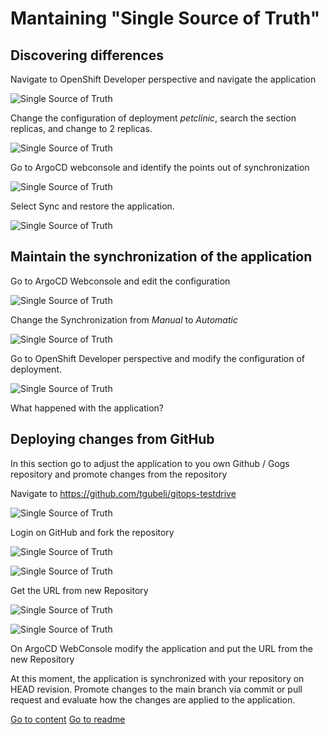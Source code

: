 # Mantaining "Single Source of Truth"

## Discovering differences

Navigate to OpenShift Developer perspective and navigate the application

![Single Source of Truth](../img/operationsA1.png "Single Source of Truth")

Change the configuration of deployment *petclinic*, search the section replicas, and change to 2 replicas.

![Single Source of Truth](../img/operationsA2.png "Single Source of Truth")

Go to ArgoCD webconsole and identify the points out of synchronization

![Single Source of Truth](../img/operationsA3.png "Single Source of Truth")

Select Sync and restore the application.

![Single Source of Truth](../img/operationsA4.png "Single Source of Truth")

## Maintain the synchronization of the application

Go to ArgoCD Webconsole and edit the configuration

![Single Source of Truth](../img/operationsB1.png "Single Source of Truth")

Change the Synchronization from *Manual* to *Automatic*

![Single Source of Truth](../img/operationsB2.png "Single Source of Truth")

Go to OpenShift Developer perspective and modify the configuration of deployment.

![Single Source of Truth](../img/operationsB3.png "Single Source of Truth")

What happened with the application?

## Deploying changes from GitHub

In this section go to adjust the application to you own Github / Gogs repository and promote changes from the repository

Navigate to https://github.com/tgubeli/gitops-testdrive

![Single Source of Truth](../img/operationsF1.png "Single Source of Truth")

Login on GitHub and fork the repository

![Single Source of Truth](../img/operationsF2.png "Single Source of Truth")

![Single Source of Truth](../img/operationsF3.png "Single Source of Truth")

Get the URL from new Repository

![Single Source of Truth](../img/operationsF4.png "Single Source of Truth")

![Single Source of Truth](../img/operationsF5.png "Single Source of Truth")

On ArgoCD WebConsole modify the application and put the URL from the new Repository

At this moment, the application is synchronized with your repository on HEAD revision. Promote changes to the main branch via commit or pull request and evaluate how the changes are applied to the application.

[Go to content](content.md)
[Go to readme](../README.md)
